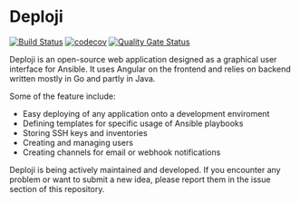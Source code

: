 # Deploji
[![Build Status](https://travis-ci.org/deploji/deploji.svg?branch=master)](https://travis-ci.org/deploji/deploji)
[![codecov](https://codecov.io/gh/deploji/deploji/branch/master/graph/badge.svg)](https://codecov.io/gh/deploji/deploji)
[![Quality Gate Status](https://sonarcloud.io/api/project_badges/measure?project=deploji&metric=alert_status)](https://sonarcloud.io/dashboard?id=deploji)

Deploji is an open-source web application designed as a graphical user interface for Ansible. It uses Angular on the frontend and relies on backend written mostly in Go and partly in Java.

Some of the feature include:
- Easy deploying of any application onto a development enviroment
- Defining templates for specific usage of Ansible playbooks
- Storing SSH keys and inventories
- Creating and managing users
- Creating channels for email or webhook notifications

Deploji is being actively maintained and developed. If you encounter any problem or want to submit a new idea, please report them in the issue section of this repository.
